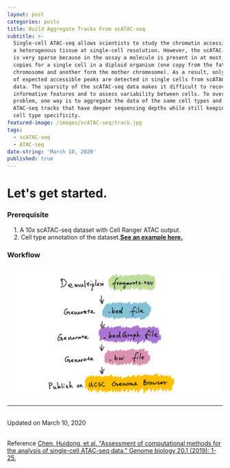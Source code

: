 ```yaml
---
layout: post
categories: posts
title: Build Aggregate Tracks From scATAC-seq
subtitle: >-
  Single-cell ATAC-seq allows scientists to study the chromatin accessibility of
  a heterogenous tissue at single-cell resolution. However, the scATAC-seq data
  is very sparse because in the assay a molecule is present in at most two
  copies for a single cell in a diploid organism (one copy from the father
  chromosome and another form the mother chromosome). As a result, only 1– 10%
  of expected accessible peaks are detected in single cells from scATAC-seq
  data. The sparsity of the scATAC-seq data makes it difficult to recover
  informative features and to assess variability between cells. To overcome this
  problem, one way is to aggregate the data of the same cell types and generate
  ATAC-seq tracks that have deeper sequencing depths while still keeping the
  cell type specificity.
featured-image: /images/scATAC-seq/track.jpg
tags:
  - scATAC-seq
  - ATAC-seq
date-string: 'March 10, 2020'
published: true
---
```


# Let's get started.

### Prerequisite
&nbsp;&nbsp;&nbsp;&nbsp;1. A 10x scATAC-seq dataset with Cell Ranger ATAC output.
<br>&nbsp;&nbsp;&nbsp;&nbsp;2. Cell type annotation of the dataset.<u><b><a href="https://satijalab.org/seurat/v3.1/atacseq_integration_vignette.html">See an example here.</a></b></u>

### Workflow
<img src="/images/scATAC-seq/workflow.PNG">



------------
<br>Updated on March 10, 2020


<br>Reference
[Chen, Huidong, et al. "Assessment of computational methods for the analysis of single-cell ATAC-seq data." Genome biology 20.1 (2019): 1-25.](https://genomebiology.biomedcentral.com/articles/10.1186/s13059-019-1854-5)
